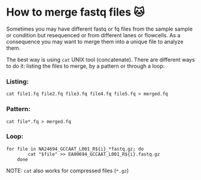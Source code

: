 # How to merge fastq files :cat:

Sometimes you may have different fastq or fq files from the sample sample or condition but resequenced or from different lanes or flowcells. As a consequence you may want to merge them into a unique file to analyze them.

The best way is using `cat` UNIX tool (concatenate). There are different ways to do it: listing the files to merge, by a pattern or through a loop:

### Listing:
````
cat file1.fq file2.fq file3.fq file4.fq file5.fq > merged.fq
````
### Pattern:
````
cat file*.fq > merged.fq
````
### Loop:
````
for file in NA24694_GCCAAT_L001_R${i}_*fastq.gz; do
        cat "$file" >> EA00694_GCCAAT_L001_R${i}.fastq.gz
    done
````


NOTE: `cat` also works for compressed files (`*.gz`)
